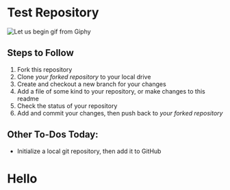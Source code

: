 # Test Repository

![Let us begin gif from Giphy](https://media.giphy.com/media/5zf2M4HgjjWszLd4a5/giphy.gif)

## Steps to Follow

1. Fork this repository
2. Clone _your forked repository_ to your local drive
3. Create and checkout a new branch for your changes
4. Add a file of some kind to your repository, or make changes to this readme
5. Check the status of your repository
6. Add and commit your changes, then push back to _your forked repository_

## Other To-Dos Today:

- Initialize a local git repository, then add it to GitHub

# Hello
